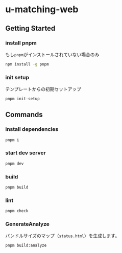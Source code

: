 # u-matching-web

## Getting Started

### install pnpm

もし`pnpm`がインストールされていない場合のみ

```zsh
npm install -g pnpm
```

### init setup

テンプレートからの初期セットアップ

```zsh
pnpm init-setup
```

## Commands

### install dependencies

```zsh
pnpm i
```

### start dev server

```zsh
pnpm dev
```

### build

```zsh
pnpm build
```

### lint

```zsh
pnpm check
```

### GenerateAnalyze

バンドルサイズのマップ（`status.html`）を生成します。

```zsh
pnpm build:analyze
```
